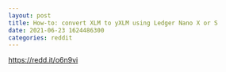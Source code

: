 ```yaml
--- 
layout: post 
title: How-to: convert XLM to yXLM using Ledger Nano X or S 
date: 2021-06-23 1624486300 
categories: reddit 
--- 
```

https://redd.it/o6n9vi